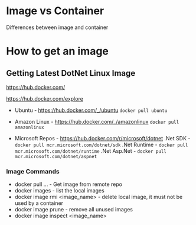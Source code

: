 # Image vs Container

Differences between image and container

# How to get an image

## Getting Latest DotNet Linux Image

https://hub.docker.com/

https://hub.docker.com/explore


* Ubuntu - https://hub.docker.com/_/ubuntu
  `docker pull ubuntu`

* Amazon Linux - https://hub.docker.com/_/amazonlinux
  `docker pull amazonlinux`

* Microsoft Repos - https://hub.docker.com/r/microsoft/dotnet
  .Net SDK - `docker pull mcr.microsoft.com/dotnet/sdk`
  .Net Runtime - `docker pull mcr.microsoft.com/dotnet/runtime`
  .Net Asp.Net - `docker pull mcr.microsoft.com/dotnet/aspnet`


### Image Commands

* docker pull ... - Get image from remote repo
* docker images - list the local images
* docker image rmi <image_name> - delete local image, it must not be used by a container
* docker image prune - remove all unused images
* docker image inspect <image_name>

